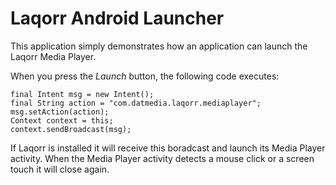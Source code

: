 # Laqorr Android Launcher
This application simply demonstrates how an application can launch the Laqorr Media Player.

When you press the _Launch_ button, the following code executes:

````
final Intent msg = new Intent();
final String action = "com.datmedia.laqorr.mediaplayer";
msg.setAction(action);
Context context = this;
context.sendBroadcast(msg);
````

If Laqorr is installed it will receive this boradcast and launch its Media Player activity. When the Media Player activity detects a mouse click or a screen touch it will close again.
